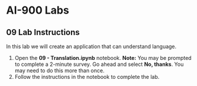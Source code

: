 # AI-900 Labs
## 09 Lab Instructions
In this lab we will create an application that can understand language. 

1.  Open the **09 - Translation.ipynb** notebook. 
    **Note:** You may be prompted to complete a 2-minute survey. Go ahead and select **No, thanks**. You may need to do this more than once.
2.  Follow the instructions in the notebook to complete the lab.